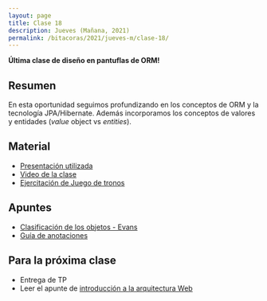 ```yaml
---
layout: page
title: Clase 18
description: Jueves (Mañana, 2021)
permalink: /bitacoras/2021/jueves-m/clase-18/
---
```


**Última clase de diseño en pantuflas de ORM!**

## Resumen

En esta oportunidad seguimos profundizando en los conceptos de ORM y la tecnología JPA/Hibernate. Además incorporamos los conceptos de valores y entidades (_value_ object vs _entities_).

## Material

- [Presentación utilizada](https://docs.google.com/presentation/d/1Q0w_02BPGhn6LoBu1QCIkuqhyv28t8F1Hx_cmD4XvtU/edit)
- [Video de la clase](https://www.youtube.com/watch?v=3Mj44_Ry5d8&list=PL7cuUUqxhfsNt7ycizHgksigXDesa_IGl&index=13)
- [Ejercitación de Juego de tronos](https://docs.google.com/document/d/1Qjgq_KS73UUn8337LEoXi_M28wtgi-EkBuaQ7N-9Ks4/edit#heading=h.tlw7c15gv98x)

## Apuntes

- [Clasificación de los objetos - Evans](https://martinfowler.com/bliki/EvansClassification.html)
- [Guía de anotaciones](https://docs.google.com/document/d/1jWtehhVCFYECKvpdcCxnEgWZFCv2fR2WPyUJSoiX3II/edit#heading=h.r09lefmcufkn)

## Para la próxima clase

- Entrega de TP
- Leer el apunte de [introducción a la arquitectura Web](https://docs.google.com/document/d/1LBqAhXPzn-aeN5BIRZBmIrU5RKiYvySyWH-2Jkn-kJw/edit#heading=h.jii8bn1f6qx1)
